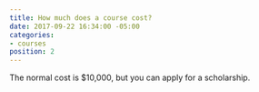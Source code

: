 ```yaml
---
title: How much does a course cost?
date: 2017-09-22 16:34:00 -05:00
categories:
- courses
position: 2
---
```


The normal cost is $10,000, but you can apply for a scholarship.